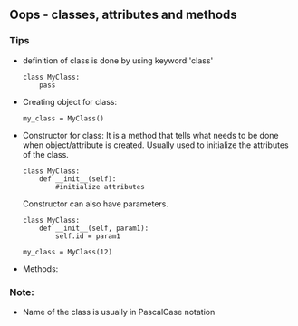 
## Oops -  classes, attributes and methods

### Tips

- definition of class is done by using keyword 'class'
    ```
    class MyClass:
        pass
    ```

- Creating object for class:
    ```
    my_class = MyClass()
    ```

- Constructor for class: It is a method that tells what needs to be done when object/attribute is created. Usually used to initialize the attributes of the class.
    ```
    class MyClass:
        def __init__(self):
            #initialize attributes
    ```
    Constructor can also have parameters.
    ```
    class MyClass:
        def __init__(self, param1):
            self.id = param1

    my_class = MyClass(12)     
    ```

- Methods: 

### Note: 
- Name of the class is usually in PascalCase notation
